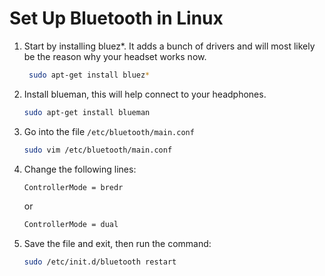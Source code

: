 # Set Up Bluetooth in Linux

1. Start by installing bluez*. It adds a bunch of drivers and will most likely be the reason why your headset works now.
   ```bash
    sudo apt-get install bluez*
   ```

2. Install blueman, this will help connect to your headphones.
   ```bash
   sudo apt-get install blueman
   ```

3. Go into the file `/etc/bluetooth/main.conf`
   ```bash
   sudo vim /etc/bluetooth/main.conf
   ```

4. Change the following lines:
   ```bash
   ControllerMode = bredr
   ```
   or
   ```bash
   ControllerMode = dual
   ```

5. Save the file and exit, then run the command:
   ```bash
   sudo /etc/init.d/bluetooth restart
   ```
